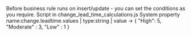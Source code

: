 Before business rule runs on insert/update - you can set the conditions as you require. Script in change_lead_time_calculations.js
System property name:change.leadtime.values | type:string | value -> { "High": 5, "Moderate" : 3, "Low" : 1 } 
